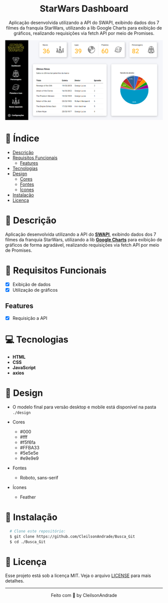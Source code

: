 <div align="center">
  <h1>StarWars Dashboard</h1>
  <p>Aplicação desenvolvida utilizando a API do SWAPI, exibindo dados dos 7 filmes da franquia StarWars, utilizando a lib Google Charts para exibição de gráficos, realizando requisições via fetch API por meio de Promises.</p>
  <img src="./design/desktop.png" alt="Logo" width="800">
</div>

# 📒 Índice
* [Descrição](#descrição)
* [Requisitos Funcionais](#requisitos)
  * [Features](#features)
* [Tecnologias](#tecnologias)
* [Design](#design)
  * [Cores](#cores)
  * [Fontes](#fontes)
  * [Ícones](#ícones)
* [Instalação](#instalação)
* [Licença](#licença)

# 📃 <span id="descrição">Descrição</span>
Aplicação desenvolvida utilizando a API do [**SWAPI**](https://swapi.dev/), exibindo dados dos 7 filmes da franquia StarWars, utilizando a lib [**Google Charts**](https://developers.google.com/chart?hl=pt-br) para exibição de gráficos de forma agradável, realizando requisições via fetch API por meio de Promises.

# 📌 <span id="requisitos">Requisitos Funcionais</span>
- [x] Exibição de dados<br>
- [x] Utilização de gráficos<br>

## Features
- [x] Requisição a API<br>

# 💻 <span id="tecnologias">Tecnologias</span>
- **HTML**
- **CSS**
- **JavaScript**
- **axios**

# 🎨 <span id="design">Design</span>
- O modelo final para versão desktop e mobile está disponível na pasta `./design`

- <span id="cores">Cores<br></span>
  * #000<br>
  * #fff<br>
  * #f5f6fa<br>
  * #FFBA33<br>
  * #5e5e5e<br>
  * #e9e9e9<br>

- <span id="fontes">Fontes<br></span>
  * Roboto, sans-serif

- <span id="ícones">Ícones<br></span>
  * Feather

# 🚀 <span id="instalação">Instalação</span>
```bash
  # Clone este repositório:
  $ git clone https://github.com/CleilsonAndrade/Busca_Git
  $ cd ./Busca_Git
```

# 📝 <span id="licença">Licença</span>
Esse projeto está sob a licença MIT. Veja o arquivo [LICENSE](LICENSE) para mais detalhes.

---

<p align="center">
  Feito com 💜 by CleilsonAndrade
</p>